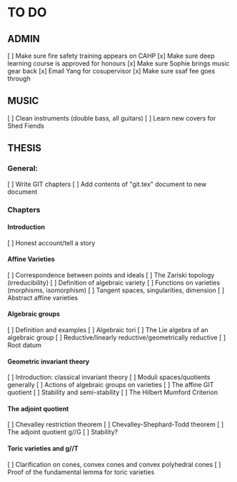 # TO DO
## ADMIN
[ ] Make sure fire safety training appears on CAHP
[x] Make sure deep learning course is approved for honours
[x] Make sure Sophie brings music gear back
[x] Email Yang for cosupervisor
[x] Make sure ssaf fee goes through

## MUSIC
[ ] Clean instruments (double bass, all guitars)
[ ] Learn new covers for Shed Fiends

## THESIS
### General:
[ ] Write GIT chapters
[ ] Add contents of "git.tex" document to new document

### Chapters
#### Introduction
[ ] Honest account/tell a story
#### Affine Varieties
[ ] Correspondence between points and ideals
[ ] The Zariski topology (irreducibility)
[ ] Definition of algebraic variety
[ ] Functions on varieties (morphisms, isomorphism)
[ ] Tangent spaces, singularities, dimension 
[ ] Abstract affine varieties
#### Algebraic groups
[ ] Definition and examples
[ ] Algebraic tori
[ ] The Lie algebra of an algebraic group
[ ] Reductive/linearly reductive/geometrically reductive
[ ] Root datum
#### Geometric invariant theory
[ ] Introduction: classical invariant theory
[ ] Moduli spaces/quotients generally
[ ] Actions of algebraic groups on varieties
[ ] The affine GIT quotient
[ ] Stability and semi-stability
[ ] The Hilbert Mumford Criterion
#### The adjoint quotient
[ ] Chevalley restriction theorem
[ ] Chevalley-Shephard-Todd theorem
[ ] The adjoint quotient g//G
[ ] Stability?
#### Toric varieties and g//T
[ ] Clarification on cones, convex cones and convex polyhedral cones
[ ] Proof of the fundamental lemma for toric varieties